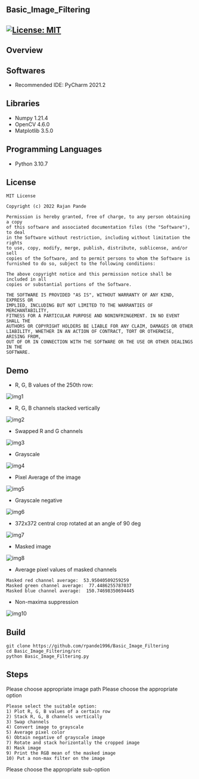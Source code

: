## Basic_Image_Filtering
[![License: MIT](https://img.shields.io/badge/License-MIT-green.svg)](https://opensource.org/licenses/MIT)
---

## Overview



## Softwares

* Recommended IDE: PyCharm 2021.2

## Libraries

* Numpy 1.21.4
* OpenCV 4.6.0
* Matplotlib 3.5.0

## Programming Languages

* Python 3.10.7

## License 

```
MIT License

Copyright (c) 2022 Rajan Pande

Permission is hereby granted, free of charge, to any person obtaining a copy
of this software and associated documentation files (the "Software"), to deal
in the Software without restriction, including without limitation the rights
to use, copy, modify, merge, publish, distribute, sublicense, and/or sell
copies of the Software, and to permit persons to whom the Software is
furnished to do so, subject to the following conditions:

The above copyright notice and this permission notice shall be included in all
copies or substantial portions of the Software.

THE SOFTWARE IS PROVIDED "AS IS", WITHOUT WARRANTY OF ANY KIND, EXPRESS OR
IMPLIED, INCLUDING BUT NOT LIMITED TO THE WARRANTIES OF MERCHANTABILITY,
FITNESS FOR A PARTICULAR PURPOSE AND NONINFRINGEMENT. IN NO EVENT SHALL THE
AUTHORS OR COPYRIGHT HOLDERS BE LIABLE FOR ANY CLAIM, DAMAGES OR OTHER
LIABILITY, WHETHER IN AN ACTION OF CONTRACT, TORT OR OTHERWISE, ARISING FROM,
OUT OF OR IN CONNECTION WITH THE SOFTWARE OR THE USE OR OTHER DEALINGS IN THE 
SOFTWARE.
```
## Demo

- R, G, B values of the 250th row:

![img1](https://github.com/rpande1996/Basic_Image_Filtering/blob/main/media/output/1_scanline.png)

- R, G, B channels stacked vertically

![img2](https://github.com/rpande1996/Basic_Image_Filtering/blob/main/media/output/2_concat.png)

- Swapped R and G channels

![img3](https://github.com/rpande1996/Basic_Image_Filtering/blob/main/media/output/3_swapchannel.png)

- Grayscale

![img4](https://github.com/rpande1996/Basic_Image_Filtering/blob/main/media/output/4_grayscale.png)

- Pixel Average of the image

![img5](https://github.com/rpande1996/Basic_Image_Filtering/blob/main/media/output/5_average.png)

- Grayscale negative

![img6](https://github.com/rpande1996/Basic_Image_Filtering/blob/main/media/output/6_negative.png)

- 372x372 central crop rotated at an angle of 90 deg

![img7](https://github.com/rpande1996/Basic_Image_Filtering/blob/main/media/output/7_rotation.png)

- Masked image

![img8](https://github.com/rpande1996/Basic_Image_Filtering/blob/main/media/output/8_mask.png)

- Average pixel values of masked channels

```
Masked red channel average:  53.95040509259259
Masked green channel average:  77.4486255787037
Masked blue channel average:  150.74698350694445
```

- Non-maxima suppression

![img10](https://github.com/rpande1996/Basic_Image_Filtering/blob/main/media/output/10_nonmax.png)

## Build

```
git clone https://github.com/rpande1996/Basic_Image_Filtering
cd Basic_Image_Filtering/src
python Basic_Image_Filtering.py
```

## Steps

Please choose appropriate image path
Please choose the appropriate option
```
Please select the suitable option:
1) Plot R, G, B values of a certain row
2) Stack R, G, B channels vertically
3) Swap channels
4) Convert image to grayscale
5) Average pixel color
6) Obtain negative of grayscale image
7) Rotate and stack horizontally the cropped image
8) Mask image
9) Print the RGB mean of the masked image
10) Put a non-max filter on the image
```
Please choose the appropriate sub-option